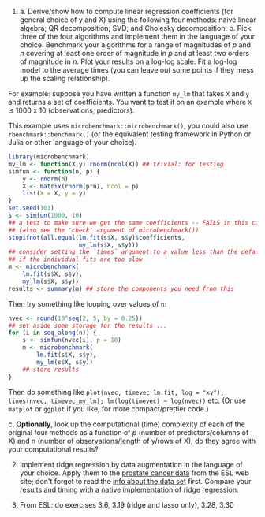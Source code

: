1. a. Derive/show how to compute linear regression coefficients (for general choice of y and X) using the following four methods: naive linear algebra; QR decomposition; SVD; and Cholesky decomposition.
b. Pick three of the four algorithms and implement them in the language of your choice. Benchmark your algorithms for a range of magnitudes of $p$ and $n$ covering at least one order of magnitude in $p$ and at least two orders of magnitude in $n$.  Plot your results on a log-log scale. Fit a log-log model to the average times (you can leave out some points if they mess up the scaling relationship).

For example: suppose you have written a function `my_lm` that takes `X` and `y` and returns a set of coefficients. You want to test it on an example where `X` is 1000 x 10 (observations, predictors).

This example uses `microbenchmark::microbenchmark()`, you could also use `rbenchmark::benchmark()` (or the equivalent testing framework in Python or Julia or other language of your choice).
```r
library(microbenchmark)
my_lm <- function(X,y) rnorm(ncol(X)) ## trivial: for testing
simfun <- function(n, p) {
    y <- rnorm(n)
    X <- matrix(rnorm(p*n), ncol = p)
    list(X = X, y = y)
}
set.seed(101)
s <- simfun(1000, 10)
## a test to make sure we get the same coefficients -- FAILS in this case
## (also see the 'check' argument of microbenchmark())
stopifnot(all.equal(lm.fit(s$X, s$y)$coefficients,
                    my_lm(s$X, s$y)))
## consider setting the `times` argument to a value less than the default of 100
## if the individual fits are too slow
m <- microbenchmark(
    lm.fit(s$X, s$y),
    my_lm(s$X, s$y))
results <- summary(m) ## store the components you need from this    
```

Then try something like looping over values of `n`:

```r
nvec <- round(10^seq(2, 5, by = 0.25))
## set aside some storage for the results ...
for (i in seq_along(n)) {
    s <- simfun(nvec[i], p = 10)
    m <- microbenchmark(
        lm.fit(s$X, s$y),
        my_lm(s$X, s$y))
    ## store results
}
```

Then do something like `plot(nvec, timevec_lm.fit, log = "xy"); lines(nvec, timevec_my_lm); lm(log(timevec) ~ log(nvec))` etc. (Or use `matplot` or `ggplot` if you like, for more compact/prettier code.)

c. **Optionally**, look up the computational (time) complexity of each of the original four methods as a function of $p$ (number of predictors/columns of X) and $n$ (number of observations/length of y/rows of X); do they agree with your computational results?

2. Implement ridge regression by data augmentation in the language of your choice.  Apply them to the [prostate cancer data](https://hastie.su.domains/ElemStatLearn/datasets/prostate.data) from the ESL web site; don't forget to read the [info about the data set](https://hastie.su.domains/ElemStatLearn/datasets/prostate.info.txt) first. Compare your results and timing with a native implementation of ridge regression.

3. From ESL: do exercises 3.6, 3.19 (ridge and lasso only), 3.28, 3.30

